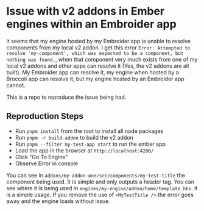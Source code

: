 # Issue with v2 addons in Ember engines within an Embroider app

It seems that my engine hosted by my Embroider app is unable to resolve components from my local v2 addon. I get this error `Error: Attempted to resolve 'my-component', which was expected to be a component, but nothing was found.`, when that component very much exists from one of my local v2 addons and other apps can resolve it (Yes, the v2 addons are all built). My Embroider app can resolve it, my engine when hosted by a Broccoli app can resolve it, but my engine hosted by an Embroider app cannot.

This is a repo to reproduce the issue being had. 

## Reproduction Steps

- Run `pnpm install` from the root to install all node packages
- Run `pnpm -r build-addon` to build the v2 addon
- Run `pnpm --filter my-test-app start` to run the ember app
- Load the app in the browser at `http://localhost:4200/`
- Click "Go To Engine"
- Observe Error in console

You can see in `addons/my-addon-one/src/components/my-test-title` the component being used. It is simple and only outputs a header tag.
You can see where it is being used in `engines/my-engine/addon/home/template.hbs`. It is a simple usage. If you remove the use of `<MyTestTitle />` the error goes away and the engine loads without issue. 